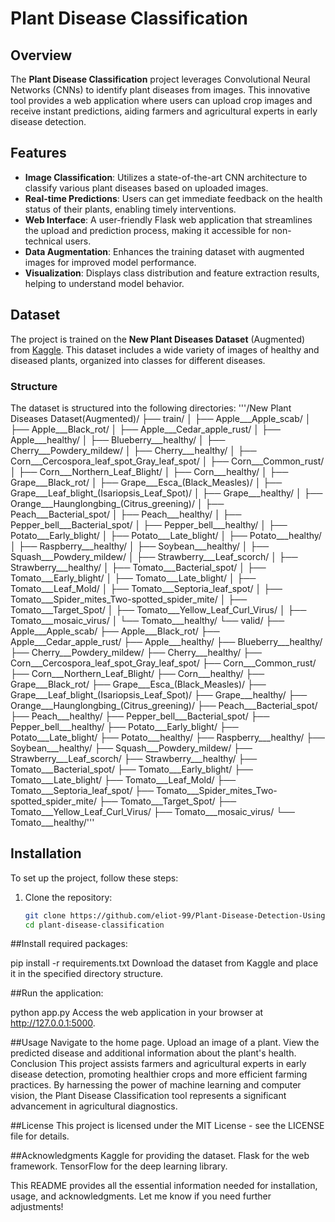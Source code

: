 # Plant Disease Classification


## Overview

The **Plant Disease Classification** project leverages Convolutional Neural Networks (CNNs) to identify plant diseases from images. This innovative tool provides a web application where users can upload crop images and receive instant predictions, aiding farmers and agricultural experts in early disease detection.

## Features

- **Image Classification**: Utilizes a state-of-the-art CNN architecture to classify various plant diseases based on uploaded images.
- **Real-time Predictions**: Users can get immediate feedback on the health status of their plants, enabling timely interventions.
- **Web Interface**: A user-friendly Flask web application that streamlines the upload and prediction process, making it accessible for non-technical users.
- **Data Augmentation**: Enhances the training dataset with augmented images for improved model performance.
- **Visualization**: Displays class distribution and feature extraction results, helping to understand model behavior.

## Dataset

The project is trained on the **New Plant Diseases Dataset** (Augmented) from [Kaggle](https://www.kaggle.com/datasets/). This dataset includes a wide variety of images of healthy and diseased plants, organized into classes for different diseases.

### Structure

The dataset is structured into the following directories: '''/New Plant Diseases Dataset(Augmented)/ ├── train/ │ ├── Apple___Apple_scab/ │ ├── Apple___Black_rot/ │ ├── Apple___Cedar_apple_rust/ │ ├── Apple___healthy/ │ ├── Blueberry___healthy/ │ ├── Cherry___Powdery_mildew/ │ ├── Cherry___healthy/ │ ├── Corn___Cercospora_leaf_spot_Gray_leaf_spot/ │ ├── Corn___Common_rust/ │ ├── Corn___Northern_Leaf_Blight/ │ ├── Corn___healthy/ │ ├── Grape___Black_rot/ │ ├── Grape___Esca_(Black_Measles)/ │ ├── Grape___Leaf_blight_(Isariopsis_Leaf_Spot)/ │ ├── Grape___healthy/ │ ├── Orange___Haunglongbing_(Citrus_greening)/ │ ├── Peach___Bacterial_spot/ │ ├── Peach___healthy/ │ ├── Pepper_bell___Bacterial_spot/ │ ├── Pepper_bell___healthy/ │ ├── Potato___Early_blight/ │ ├── Potato___Late_blight/ │ ├── Potato___healthy/ │ ├── Raspberry___healthy/ │ ├── Soybean___healthy/ │ ├── Squash___Powdery_mildew/ │ ├── Strawberry___Leaf_scorch/ │ ├── Strawberry___healthy/ │ ├── Tomato___Bacterial_spot/ │ ├── Tomato___Early_blight/ │ ├── Tomato___Late_blight/ │ ├── Tomato___Leaf_Mold/ │ ├── Tomato___Septoria_leaf_spot/ │ ├── Tomato___Spider_mites_Two-spotted_spider_mite/ │ ├── Tomato___Target_Spot/ │ ├── Tomato___Yellow_Leaf_Curl_Virus/ │ ├── Tomato___mosaic_virus/ │ └── Tomato___healthy/ └── valid/ ├── Apple___Apple_scab/ ├── Apple___Black_rot/ ├── Apple___Cedar_apple_rust/ ├── Apple___healthy/ ├── Blueberry___healthy/ ├── Cherry___Powdery_mildew/ ├── Cherry___healthy/ ├── Corn___Cercospora_leaf_spot_Gray_leaf_spot/ ├── Corn___Common_rust/ ├── Corn___Northern_Leaf_Blight/ ├── Corn___healthy/ ├── Grape___Black_rot/ ├── Grape___Esca_(Black_Measles)/ ├── Grape___Leaf_blight_(Isariopsis_Leaf_Spot)/ ├── Grape___healthy/ ├── Orange___Haunglongbing_(Citrus_greening)/ ├── Peach___Bacterial_spot/ ├── Peach___healthy/ ├── Pepper_bell___Bacterial_spot/ ├── Pepper_bell___healthy/ ├── Potato___Early_blight/ ├── Potato___Late_blight/ ├── Potato___healthy/ ├── Raspberry___healthy/ ├── Soybean___healthy/ ├── Squash___Powdery_mildew/ ├── Strawberry___Leaf_scorch/ ├── Strawberry___healthy/ ├── Tomato___Bacterial_spot/ ├── Tomato___Early_blight/ ├── Tomato___Late_blight/ ├── Tomato___Leaf_Mold/ ├── Tomato___Septoria_leaf_spot/ ├── Tomato___Spider_mites_Two-spotted_spider_mite/ ├── Tomato___Target_Spot/ ├── Tomato___Yellow_Leaf_Curl_Virus/ ├── Tomato___mosaic_virus/ └── Tomato___healthy/'''


## Installation

To set up the project, follow these steps:

1. Clone the repository:
   ```bash
   git clone https://github.com/eliot-99/Plant-Disease-Detection-Using-CNN-.git
   cd plant-disease-classification

##Install required packages:


pip install -r requirements.txt
Download the dataset from Kaggle and place it in the specified directory structure.

##Run the application:

python app.py
Access the web application in your browser at http://127.0.0.1:5000.

##Usage
Navigate to the home page.
Upload an image of a plant.
View the predicted disease and additional information about the plant's health.
Conclusion
This project assists farmers and agricultural experts in early disease detection, promoting healthier crops and more efficient farming practices. By harnessing the power of machine learning and computer vision, the Plant Disease Classification tool represents a significant advancement in agricultural diagnostics.

##License
This project is licensed under the MIT License - see the LICENSE file for details.

##Acknowledgments
Kaggle for providing the dataset.
Flask for the web framework.
TensorFlow for the deep learning library.



This README provides all the essential information needed for installation, usage, and acknowledgments. Let me know if you need further adjustments!
